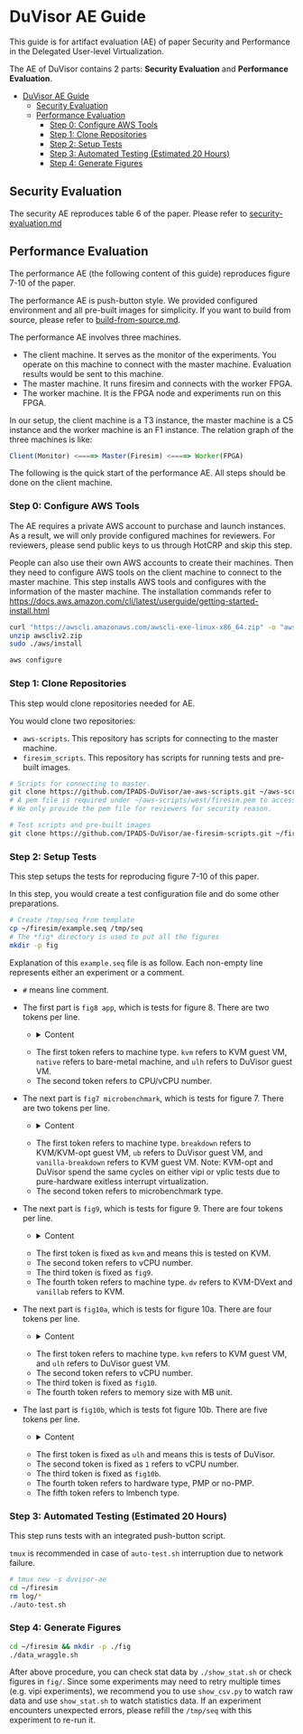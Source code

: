 # DuVisor AE Guide

This guide is for artifact evaluation (AE) of paper Security and Performance in the Delegated User-level Virtualization.

The AE of DuVisor contains 2 parts: **Security Evaluation** and **Performance Evaluation**.

<!--ts-->
* [DuVisor AE Guide](#duvisor-ae-guide)
   * [Security Evaluation](#security-evaluation)
   * [Performance Evaluation](#performance-evaluation)
      * [Step 0: Configure AWS Tools](#step-0-configure-aws-tools)
      * [Step 1: Clone Repositories](#step-1-clone-repositories)
      * [Step 2: Setup Tests](#step-2-setup-tests)
      * [Step 3: Automated Testing (Estimated 20 Hours)](#step-3-automated-testing-estimated-20-hours)
      * [Step 4: Generate Figures](#step-4-generate-figures)
<!--te-->

## Security Evaluation

The security AE reproduces table 6 of the paper. Please refer to [security-evaluation.md](./security-evaluation.md)

## Performance Evaluation

The performance AE (the following content of this guide) reproduces figure 7-10 of the paper.

The performance AE is push-button style. We provided configured environment and all pre-built images for simplicity. If you want to build from source, please refer to [build-from-source.md](./build-from-source.md).

The performance AE involves three machines.
* The client machine. It serves as the monitor of the experiments. You operate on this machine to connect with the master machine. Evaluation results would be sent to this machine.
* The master machine. It runs firesim and connects with the worker FPGA.
* The worker machine. It is the FPGA node and experiments run on this FPGA.

In our setup, the client machine is a T3 instance, the master machine is a C5 instance and the worker machine is an F1 instance.
The relation graph of the three machines is like:

```javascript
Client(Monitor) <====> Master(Firesim) <====> Worker(FPGA)
```

The following is the quick start of the performance AE. All steps should be done on the client machine.

### Step 0: Configure AWS Tools

The AE requires a private AWS account to purchase and launch instances. As a result, we will only provide configured machines for reviewers. For reviewers, please send public keys to us through HotCRP and skip this step.

People can also use their own AWS accounts to create their machines.
Then they need to configure AWS tools on the client machine to connect to the master machine.
This step installs AWS tools and configures with the information of the master machine. The installation commands refer to https://docs.aws.amazon.com/cli/latest/userguide/getting-started-install.html

```bash
curl "https://awscli.amazonaws.com/awscli-exe-linux-x86_64.zip" -o "awscliv2.zip"
unzip awscliv2.zip
sudo ./aws/install

aws configure
```

### Step 1: Clone Repositories

This step would clone repositories needed for AE.

You would clone two repositories:

* `aws-scripts`. This repository has scripts for connecting to the master machine.
* `firesim_scripts`. This repository has scripts for running tests and pre-built images.

```bash
# Scripts for connecting to master. 
git clone https://github.com/IPADS-DuVisor/ae-aws-scripts.git ~/aws-scripts
# A pem file is required under ~/aws-scripts/west/firesim.pem to access AWS instances.
# We only provide the pem file for reviewers for security reason.

# Test scripts and pre-built images
git clone https://github.com/IPADS-DuVisor/ae-firesim-scripts.git ~/firesim
```

### Step 2: Setup Tests

This step setups the tests for reproducing figure 7-10 of this paper.

In this step, you would create a test configuration file and do some other preparations. 

```bash
# Create /tmp/seq from template
cp ~/firesim/example.seq /tmp/seq 
# The *fig* directory is used to put all the figures
mkdir -p fig
```

Explanation of this `example.seq` file is as follow. Each non-empty line represents either an experiment or a comment.

* `#` means line comment.
* The first part is `fig8 app`, which is tests for figure 8. There are two tokens per line.
  * <details><summary>Content</summary><p>
  
      ```txt
      # fig8 app
      kvm 1
      kvm 2
      kvm 4
      native 1
      native 2
      native 4
      ulh 1
      ulh 2
      ulh 4
      ```
  
  </p></details>

  * The first token refers to machine type. `kvm` refers to KVM guest VM, `native` refers to bare-metal machine, and `ulh` refers to DuVisor guest VM.
  * The second token refers to CPU/vCPU number.
* The next part is `fig7 microbenchmark`, which is tests for figure 7. There are two tokens per line.
  * <details><summary>Content</summary><p>
  
      ```txt
      # fig7 microbenchmark
      breakdown hypercall
      breakdown s2pf
      breakdown mmio
      ub hypercall
      ub s2pf
      ub mmio
      breakdown vipi
      vanilla-breakdown vipi
      breakdown vplic
      vanilla-breakdown vplic
      ```
  
  </p></details>

  * The first token refers to machine type. `breakdown` refers to KVM/KVM-opt guest VM, `ub` refers to DuVisor guest VM, and `vanilla-breakdown` refers to KVM guest VM. Note: KVM-opt and DuVisor spend the same cycles on either vipi or vplic tests due to pure-hardware exitless interrupt virtualization.
  * The second token refers to microbenchmark type.
* The next part is `fig9`, which is tests for figure 9. There are four tokens per line.
  * <details><summary>Content</summary><p>
  
      ```txt
      # fig9
      kvm 1 fig9 dv
      kvm 1 fig9 vanilla
      kvm 2 fig9 dv
      kvm 2 fig9 vanilla
      kvm 4 fig9 dv
      kvm 4 fig9 vanilla
      ```
  
  </p></details>

  * The first token is fixed as `kvm` and means this is tested on KVM.
  * The second token refers to vCPU number.
  * The third token is fixed as `fig9`.
  * The fourth token refers to machine type. `dv` refers to KVM-DVext and `vanillab` refers to KVM.
* The next part is `fig10a`, which is tests for figure 10a. There are four tokens per line.
  * <details><summary>Content</summary><p>
  
      ```txt
      # fig10a
      kvm 4 fig10 512
      kvm 4 fig10 1024
      kvm 4 fig10 1536
      kvm 4 fig10 2048

      ulh 4 fig10 512
      ulh 4 fig10 1024
      ulh 4 fig10 1536
      ulh 4 fig10 2048
      ```
  
  </p></details>

  * The first token refers to machine type. `kvm` refers to KVM guest VM, and `ulh` refers to DuVisor guest VM.
  * The second token refers to vCPU number.
  * The third token is fixed as `fig10`.
  * The fourth token refers to memory size with MB unit.
* The last part is `fig10b`, which is tests fot figure 10b. There are five tokens per line.
  * <details><summary>Content</summary><p>
  
      ```txt
      # fig10b
      ulh 1 fig10b pmp cp
      ulh 1 fig10b pmp wr
      ulh 1 fig10b pmp rd
      ulh 1 fig10b pmp rdwr
      ulh 1 fig10b pmp frd
      ulh 1 fig10b pmp fwr
      ulh 1 fig10b pmp fcp
      ulh 1 fig10b pmp bzero
      ulh 1 fig10b pmp bcopy
      ulh 1 fig10b nopmp cp
      ulh 1 fig10b nopmp wr
      ulh 1 fig10b nopmp rd
      ulh 1 fig10b nopmp rdwr
      ulh 1 fig10b nopmp frd
      ulh 1 fig10b nopmp fwr
      ulh 1 fig10b nopmp fcp
      ulh 1 fig10b nopmp bzero
      ulh 1 fig10b nopmp bcopy
      ```
  
  </p></details>

  * The first token is fixed as `ulh` and means this is tests of DuVisor.
  * The second token is fixed as `1` refers to vCPU number.
  * The third token is fixed as `fig10b`.
  * The fourth token refers to hardware type, PMP or no-PMP.
  * The fifth token refers to lmbench type.


### Step 3: Automated Testing (Estimated 20 Hours)

This step runs tests with an integrated push-button script.

`tmux` is recommended in case of `auto-test.sh` interruption due to network failure.

```bash
# tmux new -s duvisor-ae
cd ~/firesim
rm log/*
./auto-test.sh
```

### Step 4: Generate Figures

```bash
cd ~/firesim && mkdir -p ./fig
./data_wraggle.sh
```

After above procedure, you can check stat data by `./show_stat.sh` or check figures in `fig/`.
Since some experiments may need to retry multiple times (e.g. vipi experiments), we recommend you to use `show_csv.py` to watch raw data and use `show_stat.sh` to watch statistics data. If an experiment encounters unexpected errors, please refill the `/tmp/seq` with this experiment to re-run it.

